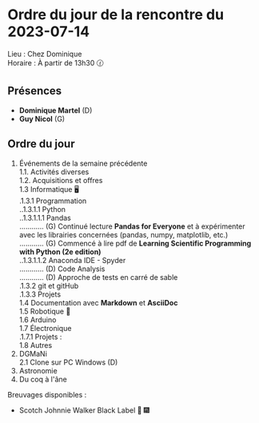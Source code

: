 # Ordre du jour de la rencontre du 2023-07-14

Lieu :    Chez Dominique  
Horaire : À partir de 13h30 🕜  

## Présences

* **Dominique Martel** (D)  
* **Guy Nicol** (G)  

## Ordre du jour

1. Événements de la semaine précédente  
 1.1.  Activités diverses  
 1.2.  Acquisitions et offres  
 1.3 Informatique 🖥  
.1.3.1 Programmation  
..1.3.1.1 Python  
..1.3.1.1.1 Pandas  
............ (G) Continué lecture **Pandas for Everyone** et à expérimenter avec les librairies concernées (pandas, numpy, matplotlib, etc.)  
............ (G) Commencé à lire pdf de **Learning Scientific Programming with Python (2e edition)**  
..1.3.1.1.2 Anaconda IDE - Spyder  
............ (D) Code Analysis  
............ (D) Approche de tests en carré de sable  
.1.3.2 git et gitHub  
.1.3.3 Projets  
1.4 Documentation avec **Markdown** et **AsciiDoc**  
1.5 Robotique 🤖  
1.6 Arduino  
1.7 Électronique  
.1.7.1 Projets :  
1.8 Autres  
2. DGMaNi  
2.1 Clone sur PC Windows (D)  
3. Astronomie  
4. Du coq à l'âne    

Breuvages disponibles :
 * Scotch Johnnie Walker Black Label 🥃 🎆 
